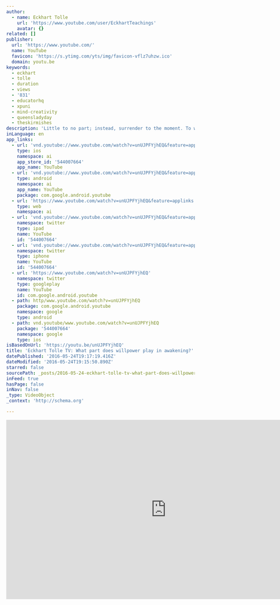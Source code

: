 ```yaml
---
author:
  - name: Eckhart Tolle
    url: 'https://www.youtube.com/user/EckhartTeachings'
    avatar: {}
related: []
publisher:
  url: 'https://www.youtube.com/'
  name: YouTube
  favicon: 'https://s.ytimg.com/yts/img/favicon-vflz7uhzw.ico'
  domain: youtu.be
keywords:
  - eckhart
  - tolle
  - duration
  - views
  - '831'
  - educatorhq
  - xpuni
  - mind-creativity
  - queensladyday
  - theskirmishes
description: 'Little to no part; instead, surrender to the moment. To watch this video on our website, go to http://www.eckharttolletv.com/video23'
inLanguage: en
app_links:
  - url: 'vnd.youtube://www.youtube.com/watch?v=unUJPFYjhEQ&feature=applinks'
    type: ios
    namespace: ai
    app_store_id: '544007664'
    app_name: YouTube
  - url: 'vnd.youtube://www.youtube.com/watch?v=unUJPFYjhEQ&feature=applinks'
    type: android
    namespace: ai
    app_name: YouTube
    package: com.google.android.youtube
  - url: 'https://www.youtube.com/watch?v=unUJPFYjhEQ&feature=applinks'
    type: web
    namespace: ai
  - url: 'vnd.youtube://www.youtube.com/watch?v=unUJPFYjhEQ&feature=applinks'
    namespace: twitter
    type: ipad
    name: YouTube
    id: '544007664'
  - url: 'vnd.youtube://www.youtube.com/watch?v=unUJPFYjhEQ&feature=applinks'
    namespace: twitter
    type: iphone
    name: YouTube
    id: '544007664'
  - url: 'https://www.youtube.com/watch?v=unUJPFYjhEQ'
    namespace: twitter
    type: googleplay
    name: YouTube
    id: com.google.android.youtube
  - path: http/www.youtube.com/watch?v=unUJPFYjhEQ
    package: com.google.android.youtube
    namespace: google
    type: android
  - path: vnd.youtube/www.youtube.com/watch?v=unUJPFYjhEQ
    package: '544007664'
    namespace: google
    type: ios
isBasedOnUrl: 'https://youtu.be/unUJPFYjhEQ'
title: 'Eckhart Tolle TV: What part does willpower play in awakening?'
datePublished: '2016-05-24T19:17:19.416Z'
dateModified: '2016-05-24T19:15:50.890Z'
starred: false
sourcePath: _posts/2016-05-24-eckhart-tolle-tv-what-part-does-willpower-play-in-awakening.md
inFeed: true
hasPage: false
inNav: false
_type: VideoObject
_context: 'http://schema.org'

---
```

<iframe src="https://cdn.embedly.com/widgets/media.html?src=https%3A%2F%2Fwww.youtube.com%2Fembed%2FunUJPFYjhEQ%3Ffeature%3Doembed&amp;url=http%3A%2F%2Fwww.youtube.com%2Fwatch%3Fv%3DunUJPFYjhEQ&amp;image=https%3A%2F%2Fi.ytimg.com%2Fvi%2FunUJPFYjhEQ%2Fhqdefault.jpg&amp;key=b7d04c9b404c499eba89ee7072e1c4f7&amp;type=text%2Fhtml&amp;schema=youtube" width="854" height="480" scrolling="no" frameborder="0" allowfullscreen="" style=""></iframe>